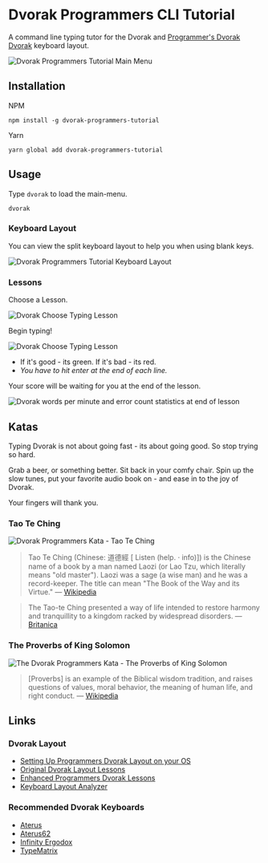 # Dvorak Programmers CLI Tutorial

A command line typing tutor for the Dvorak and [Programmer's Dvorak
Dvorak](http://www.kaufmann.no/roland/dvorak/)
keyboard layout.

![Dvorak Programmers Tutorial Main Menu](https://i.imgur.com/5xfRVs3.png)

## Installation

NPM

```shell
npm install -g dvorak-programmers-tutorial
```

Yarn

```shell
yarn global add dvorak-programmers-tutorial
```

## Usage

Type `dvorak` to load the main-menu.

```
dvorak
```

### Keyboard Layout

You can view the split keyboard layout to help you when using blank keys.

![Dvorak Programmers Tutorial Keyboard Layout](https://i.imgur.com/HQSDtIX.png)

### Lessons

Choose a Lesson.

![Dvorak Choose Typing Lesson](https://i.imgur.com/iGfcvES.png)

Begin typing!

![Dvorak Choose Typing Lesson](https://i.imgur.com/ENSBeqK.png)

- If it's good - its green. If it's bad - its red.
- _You have to hit enter at the end of each line._

Your score will be waiting for you at the end of the lesson.

![Dvorak words per minute and error count statistics at end of lesson](https://i.imgur.com/zvQW4sn.png)

## Katas

Typing Dvorak is not about going fast - its about going good. So stop trying so hard.

Grab a beer, or something better. Sit back in your comfy chair. Spin up the slow tunes, put your favorite audio book on - and ease in to the joy of Dvorak.

Your fingers will thank you.

### Tao Te Ching

![Dvorak Programmers Kata - Tao Te Ching](https://i.imgur.com/gjjUUPj.png)

> Tao Te Ching (Chinese: 道德經 [ Listen (help. · info)]) is the Chinese name of a book by a man named Laozi (or Lao Tzu, which literally means "old master"). Laozi was a sage (a wise man) and he was a record-keeper. The title can mean "The Book of the Way and its Virtue."
> &mdash; [Wikipedia](https://simple.wikipedia.org/wiki/Tao_Te_Ching)

> The Tao-te Ching presented a way of life intended to restore harmony and tranquillity to a kingdom racked by widespread disorders.
> &mdash; [Britanica](https://www.britannica.com/topic/Tao-te-Ching)

### The Proverbs of King Solomon

![The Dvorak Programmers Kata - The Proverbs of King Solomon](https://i.imgur.com/0aAGIB5.png)

> [Proverbs] is an example of the Biblical wisdom tradition, and raises questions of values, moral behavior, the meaning of human life, and right conduct.
> &mdash; [Wikipedia](https://en.wikipedia.org/wiki/Book_of_Proverbs)

## Links

### Dvorak Layout

- [Setting Up Programmers Dvorak Layout on your OS](http://www.kaufmann.no/roland/dvorak/)
- [Original Dvorak Layout Lessons](http://gigliwood.com/abcd/lessons/)
- [Enhanced Programmers Dvorak Lessons](http://programmer-dvorak.appspot.com/)
- [Keyboard Layout Analyzer](http://patorjk.com/keyboard-layout-analyzer/v2/)

### Recommended Dvorak Keyboards

- [Aterus](https://atreus.technomancy.us/)
- [Aterus62](https://shop.profetkeyboards.com/product/atreus62-keyboard)
- [Infinity Ergodox](https://www.massdrop.com/buy/infinity-ergodox)
- [TypeMatrix](http://typematrix.com/)





